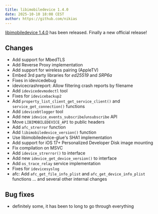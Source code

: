 ```yaml
---
title: libimobiledevice 1.4.0
date: 2025-10-10 18:08 CEST
author: https://github.com/nikias
---
```

[libimobiledevice 1.4.0](/#download-libimobiledevice) has been released.
Finally a new official release!
<!-- excerpt -->
## Changes
* Add support for MbedTLS
* Add Reverse Proxy implementation
* Add support for wireless pairing (AppleTV)
* Embed 3rd party libraries for *ed25519* and *SRP6a*
* Fixes in idevicedebug
* idevicecrashreport: Allow filtering crash reports by filename
* Add `idevicedevmodectl` tool
* Fixes for `idevicebackup2`
* Add `property_list_client_get_service_client()` and `service_get_connection()` functions
* Add `idevicebtlogger` tool
* Add new `idevice_events_subscribe`/`unsubscribe` API
* Move `LIBIMOBILEDEVICE_API` to public headers
* Add `afc_strerror` function
* Add `libimobiledevice_version()` function
* Use libimobiledevice-glue's SHA1 implementation
* Add support for iOS 17+ Personalized Developer Disk image mounting
* Fix compilation on MSVC
* Add `idevice_strerror()` to interface
* Add new `idevice_get_device_version()` to interface
* Add `os_trace_relay` service implementation
* Fixes for `idevicesyslog`
* afc: Add `afc_get_file_info_plist` and `afc_get_device_info_plist` functions
  ... and several other internal changes

## Bug fixes
* definitely some, it has been to long to go through everything

